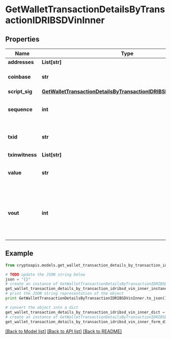 # GetWalletTransactionDetailsByTransactionIDRIBSDVinInner


## Properties
Name | Type | Description | Notes
------------ | ------------- | ------------- | -------------
**addresses** | **List[str]** |  | 
**coinbase** | **str** | Represents the coinbase hex. | [optional] 
**script_sig** | [**GetWalletTransactionDetailsByTransactionIDRIBSDVinInnerScriptSig**](GetWalletTransactionDetailsByTransactionIDRIBSDVinInnerScriptSig.md) |  | 
**sequence** | **int** | Represents the script sequence number. | 
**txid** | **str** | Represents the reference transaction identifier. | [optional] 
**txinwitness** | **List[str]** |  | [optional] 
**value** | **str** | Represents the sent/received amount. | 
**vout** | **int** | It refers to the index of the output address of this transaction. The index starts from 0. | [optional] 

## Example

```python
from cryptoapis.models.get_wallet_transaction_details_by_transaction_idribsd_vin_inner import GetWalletTransactionDetailsByTransactionIDRIBSDVinInner

# TODO update the JSON string below
json = "{}"
# create an instance of GetWalletTransactionDetailsByTransactionIDRIBSDVinInner from a JSON string
get_wallet_transaction_details_by_transaction_idribsd_vin_inner_instance = GetWalletTransactionDetailsByTransactionIDRIBSDVinInner.from_json(json)
# print the JSON string representation of the object
print GetWalletTransactionDetailsByTransactionIDRIBSDVinInner.to_json()

# convert the object into a dict
get_wallet_transaction_details_by_transaction_idribsd_vin_inner_dict = get_wallet_transaction_details_by_transaction_idribsd_vin_inner_instance.to_dict()
# create an instance of GetWalletTransactionDetailsByTransactionIDRIBSDVinInner from a dict
get_wallet_transaction_details_by_transaction_idribsd_vin_inner_form_dict = get_wallet_transaction_details_by_transaction_idribsd_vin_inner.from_dict(get_wallet_transaction_details_by_transaction_idribsd_vin_inner_dict)
```
[[Back to Model list]](../README.md#documentation-for-models) [[Back to API list]](../README.md#documentation-for-api-endpoints) [[Back to README]](../README.md)


